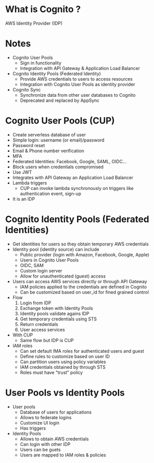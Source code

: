 # What is Cognito ?

AWS Identity Provider (IDP)

# Notes
* Cognito User Pools
    * Sign in functionality
    * Integration with API Gateway & Application Load Balancer
* Cognito Identity Pools (Federated Identity)
    * Provide AWS credentials to users to access resources
    * Integration with Cognito User Pools as identity provider
* Cognito Sync
    * Synchronize data from other user databases to Cognito
    * Deprecated and replaced by AppSync

# Cognito User Pools (CUP)
* Create serverless database of user
* Simple login: username (or email)/password
* Password reset
* Email & Phone number verification
* MFA
* Federated Identities: Facebook, Google, SAML, OIDC...
* Block users when credentials compromised
* Use JWT
* Integrates with API Gateway an Application Load Balancer
* Lambda triggers
    * CUP can invoke lambda synchronously on triggers like authentication event, sign-up
* It is an IDP

# Cognito Identity Pools (Federated Identities)
* Get identities for users so they obtain temporary AWS credentials
* Identity pool (identity source) can include
    * Public provider (login with Amazon, Facebook, Google, Apple)
    * Users in Cognito User Pools
    * OIDC, SAM
    * Custom login server
    * Allow for unauthenticated (guest) access
* Users can access AWS services directly or through API Gateway
    * IAM policies applied to the credentials are defined in Cognito
    * Can be customized based on user_id for fined grained control
* Flow
    1. Login from IDP
    2. Exchange token with Identity Pools
    3. Identity pools validate agains IDP
    4. Get temporary credentials using STS
    5. Return credentials
    6. User access services
* With CUP
    * Same flow but IDP is CUP
* IAM roles
    * Can set default IMA roles for authenticated users and guest
    * Define rules to customize based on user ID
    * Can partition users using policy variables
    * IAM credentials obtained by through STS
    * Roles must have "trust" policy

# User Pools vs Identity Pools
* User pools
    * Database of users for applications
    * Allows to federate logins
    * Customize UI login
    * Has triggers
* Identity Pools
    * Allows to obtain AWS credentials
    * Can login with other IDP
    * Users can be guets
    * Users are mapped to IAM roles & policies
